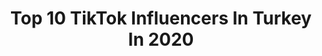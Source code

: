 ---
title: Top 10 TikTok Influencers In Turkey In 2020
description: >-
  Find top TikTok influencers in Turkey in 2020. Most popular hashtags: #huzur #lalisamanoban #lisa #jennie.
platform: TikTok
profiles:
  - username: "yarenalacaa_"
    fullname: >-
      Yaren Alaca
    location: "Turkey"
    followers: 1567533
    engagement: 2231
    commentsToLikes: 0.018689
    id: cka6qsbz8ouqr0i78zm2exu3q
    verified: true
    hashtags: "#yafc, #cemya"
  - username: "leonqueen27.07.1976"
    fullname: >-
      SELDA _ÖZR
    location: "Turkey"
    followers: 16561
    engagement: 6765
    commentsToLikes: 0.381508
    id: ckae4ha382fqo0i78coqdv8km
    verified: false
    hashtags: "#hayat, #susam, #sahillerinde, #kumrular"
  - username: "murat_bozkurt_06"
    fullname: >-
      🇹🇷👑MuRaT06👑🇹🇷
    location: "Turkey"
    followers: 25913
    engagement: 4776
    commentsToLikes: 0.116471
    id: cka6nhrg2bdrb0i7843qzripl
    verified: false
    hashtags: "#canpolat, #sefero, #memati, #aslanbey"
  - username: "blackpink_blink_sounds_"
    fullname: >-
      💖αℓıм уσк💖
    location: "Turkey"
    followers: 13309
    engagement: 3839
    commentsToLikes: 0.174220
    id: ck9f3ufwfjhkz0j78q8b0f37b
    verified: false
    hashtags: "#teamsoyalichu, #jichu, #lalisa, #blink"
  - username: "my_love_jungkook_97"
    fullname: >-
      BEĞENİLER ÇOK DÜŞTÜ?
    location: "Turkey"
    followers: 19986
    engagement: 3414
    commentsToLikes: 0.068355
    id: ck9f2mupwdsuh0j78hiig0wl6
    verified: false
    hashtags: "#armyg, #kimtaehyung, #kilthislove, #jihyo"
  - username: "_jenlisa_real_"
    fullname: >-
      ☁JENLİSA STAN⭐
    location: "Turkey"
    followers: 40418
    engagement: 3349
    commentsToLikes: 0.391061
    id: ck9f1nmsm8sc00j78th7kbgxs
    verified: false
    hashtags: "#teamsoyalichu, #tiktokmemes, #jenlisaisreal, #ejderhayad"
  - username: "g_u_r_a_n.._k_e_r_i_m"
    fullname: >-
      قرأني جناتي
    location: "Turkey"
    followers: 35007
    engagement: 3297
    commentsToLikes: 0.173997
    id: cka0h222776t70i78o6r94tg1
    verified: false
    hashtags: "#foryou, #ejderhayad"
  - username: "gürcügogo"
    fullname: >-
      Artvinligürcü
    location: "Turkey"
    followers: 3687
    engagement: 3269
    commentsToLikes: 0.075133
    id: cka5xtxi4fegd0i78tis69fvy
    verified: false
    hashtags: "#pidesi, #beydill, #dostla, #yenek"
  - username: "rengarenk.35"
    fullname: >-
      엘반(ELVAN)
    location: "Turkey"
    followers: 2739
    engagement: 3243
    commentsToLikes: 0.110474
    id: cka85b7fzxeux0i78ld116afb
    verified: false
    hashtags: "#kimseokjin, #btsbangtan, #danse, #btsjhope"
  - username: "eraykaygusuz3469"
    fullname: >-
      HUZUR İSLAM DA ❤🤲🤲
    location: "Turkey"
    followers: 15341
    engagement: 3164
    commentsToLikes: 0.102607
    id: ckad5vgp2wlmd0i78yjc54w3x
    verified: false
    hashtags: "#sabahnamaz, #huzur, #cznburk, #yaland"
cities:
  - name: Istanbul
    link: /tiktok/turkey/istanbul
  - name: Ankara
    link: /tiktok/turkey/ankara
  - name: Izmir
    link: /tiktok/turkey/izmir
  - name: Konya
    link: /tiktok/turkey/konya
---